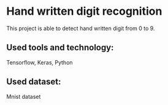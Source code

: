 # Hand written digit recognition
This project is able to detect hand written digit from 0 to 9.
## Used tools and technology:
Tensorflow, Keras, Python
## Used dataset:
Mnist dataset
